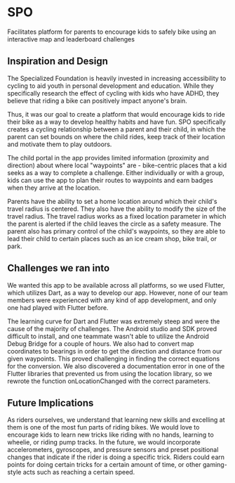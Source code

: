 # SPO

Facilitates platform for parents to encourage kids to safely bike using an interactive map and leaderboard challenges

## Inspiration and Design
The Specialized Foundation is heavily invested in increasing accessibility to cycling to aid youth in personal development and education. While they specifically research the effect of cycling with kids who have ADHD, they believe that riding a bike can positively impact anyone's brain.

Thus, it was our goal to create a platform that would encourage kids to ride their bike as a way to develop healthy habits and have fun. SPO specifically creates a cycling relationship between a parent and their child, in which the parent can set bounds on where the child rides, keep track of their location and motivate them to play outdoors.

The child portal in the app provides limited information (proximity and direction) about where local "waypoints" are - bike-centric places that a kid seeks as a way to complete a challenge. Either individually or with a group, kids can use the app to plan their routes to waypoints and earn badges when they arrive at the location.

Parents have the ability to set a home location around which their child's travel radius is centered. They also have the ability to modify the size of the travel radius. The travel radius works as a fixed location parameter in which the parent is alerted if the child leaves the circle as a safety measure. The parent also has primary control of the child's waypoints, so they are able to lead their child to certain places such as an ice cream shop, bike trail, or park.

## Challenges we ran into
We wanted this app to be available across all platforms, so we used Flutter, which utilizes Dart, as a way to develop our app. However, none of our team members were experienced with any kind of app development, and only one had played with Flutter before.

The learning curve for Dart and Flutter was extremely steep and were the cause of the majority of challenges. The Android studio and SDK proved difficult to install, and one teammate wasn't able to utilize the Android Debug Bridge for a couple of hours. We also had to convert map coordinates to bearings in order to get the direction and distance from our given waypoints. This proved challenging in finding the correct equations for the conversion. We also discovered a documentation error in one of the Flutter libraries that prevented us from using the location library, so we rewrote the function onLocationChanged with the correct parameters.

## Future Implications
As riders ourselves, we understand that learning new skills and excelling at them is one of the most fun parts of riding bikes. We would love to encourage kids to learn new tricks like riding with no hands, learning to wheelie, or riding pump tracks. In the future, we would incorporate accelerometers, gyroscopes, and pressure sensors and preset positional changes that indicate if the rider is doing a specific trick. Riders could earn points for doing certain tricks for a certain amount of time, or other gaming-style acts such as reaching a certain speed.
